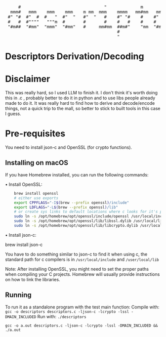 <pre>
                                                                                
     #                                "             m                        
  mmm#   mmm    mmm    mmm    m mm  mmm    mmmm   mm#mm   mmm    m mm   mmm  
 #" "#  #"  #  #   "  #"  "   #"  "   #    #" "#    #    #" "#   #"  " #   " 
 #   #  #""""   """m  #       #       #    #   #    #    #   #   #      """m 
 "#m##  "#mm"  "mmm"  "#mm"   #     mm#mm  ##m#"    "mm  "#m#"   #     "mmm" 
                                           #                                 
                                           "                              
</pre>
# Descriptors Derivation/Decoding

# Disclaimer

This was really hard, so I used LLM to finish it.
I don't think it's worth doing this in .c , probably better to do it in python and to use libs people already made to do it.
It was really hard to find how to derive and decode/encode things, not a quick trip to the mall, so better to stick to built tools in this case I guess.

# Pre-requisites

You need to install json-c and OpenSSL (for crypto functions).

## Installing on macOS

If you have Homebrew installed, you can run the following commands:

• Install OpenSSL:
  
```bash
    brew install openssl
    # either use exports
    export CPPFLAGS="-I$(brew --prefix openssl)/include"
    export LDFLAGS="-L$(brew --prefix openssl)/lib"
    # or create sys links to default locations where c looks for it's packages.
    sudo ln -s /opt/homebrew/opt/openssl/include/openssl /usr/local/include/openssl\n
    sudo ln -s /opt/homebrew/opt/openssl/lib/libssl.dylib /usr/local/lib/libssl.dylib\n
    sudo ln -s /opt/homebrew/opt/openssl/lib/libcrypto.dylib /usr/local/lib/libcrypto.dylib\n
```

• Install json-c:
   
   brew install json-c

You have to do something similar to json-c to find it when using c, the standard path for c compilers is in `/usr/local/include` and `/user/local/lib`

Note: After installing OpenSSL, you might need to set the proper paths when compiling your C projects. Homebrew will usually provide instructions on how to link the libraries.


## Running

To run it as a standalone program with the test main function:
Compile with: `gcc -o descriptors descriptors.c -ljson-c -lcrypto -lssl -DMAIN_INCLUDED`
Run with: `./descriptors`

`gcc -o a.out descriptors.c -ljson-c -lcrypto -lssl -DMAIN_INCLUDED && ./a.out`
